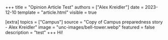 +++
title = "Opinion Article Test"
authors = ["Alex Kreidler"]
date = 2023-12-10
template = "article.html"
visible = true

[extra]
topics = ["Campus"]
source = "Copy of Campus preparedness story - Alex Kreidler"
image = "unc-images/bell-tower.webp"
featured = false
description = "test"
+++
Hi!
